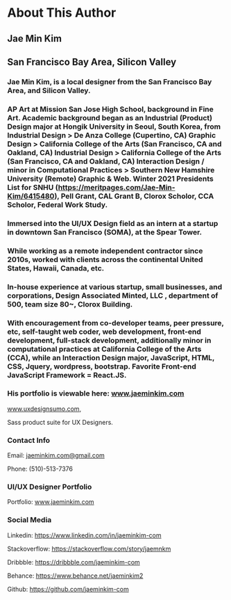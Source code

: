 # About This Author

## Jae Min Kim
## San Francisco Bay Area, Silicon Valley

### Jae Min Kim, is a local designer from the San Francisco Bay Area, and Silicon Valley. 

### AP Art at Mission San Jose High School, background in Fine Art. Academic background began as an Industrial (Product) Design major at Hongik University in Seoul, South Korea, from Industrial Design > De Anza College (Cupertino, CA) Graphic Design > California College of the Arts (San Francisco, CA and Oakland, CA) Industrial Design > California College of the Arts (San Francisco, CA and Oakland, CA) Interaction Design / minor in Computational Practices > Southern New Hamshire University (Remote) Graphic & Web. Winter 2021 Presidents List for SNHU (https://meritpages.com/Jae-Min-Kim/6415480), Pell Grant, CAL Grant B, Clorox Scholor, CCA Scholor, Federal Work Study. 

### Immersed into the UI/UX Design field as an intern at a startup in downtown San Francisco (SOMA), at the Spear Tower. 

### While working as a remote independent contractor since 2010s, worked with clients across the continental United States, Hawaii, Canada, etc. 

### In-house experience at various startup, small businesses, and corporations, Design Associated Minted, LLC , department of 500, team size 80~, Clorox Building. 

### With encouragement from co-developer teams, peer pressure, etc, self-taught web coder, web development, front-end development, full-stack development, additionally minor in computational practices at California College of the Arts (CCA), while an Interaction Design major, JavaScript, HTML, CSS, Jquery, wordpress, bootstrap. Favorite Front-end JavaScript Framework = React.JS. 

### His portfolio is viewable here: www.jaeminkim.com

www.uxdesignsumo.com, 

Sass product suite for UX Designers. 

### Contact Info
Email: jaeminkim.com@gmail.com

Phone: (510)-513-7376

### UI/UX Designer Portfolio
Portfolio: www.jaeminkim.com

### Social Media
Linkedin: https://www.linkedin.com/in/jaeminkim-com

Stackoverflow: https://stackoverflow.com/story/jaemnkm

Dribbble: https://dribbble.com/jaeminkim-com

Behance: https://www.behance.net/jaeminkim2

Github: https://github.com/jaeminkim-com